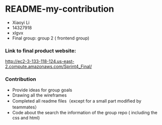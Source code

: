 
# README-my-contribution
 - Xiaoyi Li
 - 14327918
 - xlgvx
 - Final group: group 2 ( frontend group)

### Link to final product website:

http://ec2-3-133-118-124.us-east-2.compute.amazonaws.com/Sprint4_Final/

### Contribution

 - Provide ideas for group goals
 - Drawing all the wireframes
 - Completed all readme files（except for a small part modified by teammates）
 - Code about the search the information of the group repo ( including the css and html)
